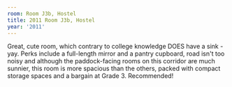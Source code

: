 ```yaml
---
room: Room J3b, Hostel
title: 2011 Room J3b, Hostel
year: '2011'
---
```


Great, cute room, which contrary to college knowledge DOES have a sink - yay.  Perks include a full-length mirror and a pantry cupboard, road isn't too noisy and although the paddock-facing rooms on this corridor are much sunnier, this room is more spacious than the others, packed with compact storage spaces and a bargain at Grade 3.  Recommended!